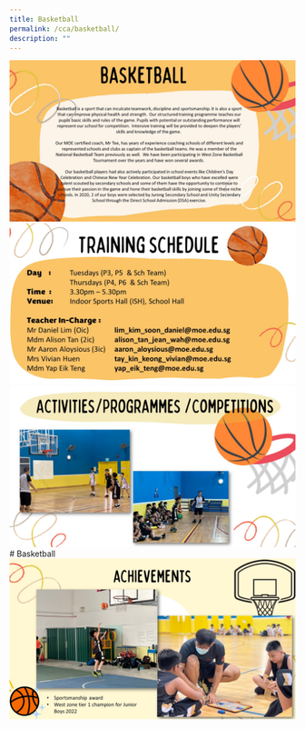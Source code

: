 ```yaml
---
title: Basketball
permalink: /cca/basketball/
description: ""
---
```

![](/images/GRPS_Basketball%201.jpg)
![](/images/Departments/PE,%20CCA%20and%20Aesthetics/Cca/Basketball/GRPS_Basketball%202.jpg)
![](/images/Departments/PE,%20CCA%20and%20Aesthetics/Cca/Basketball/GRPS_Basketball%203.jpg)# Basketball
![](/images/Departments/PE,%20CCA%20and%20Aesthetics/Cca/Basketball/GRPS_Basketball%204.jpg)